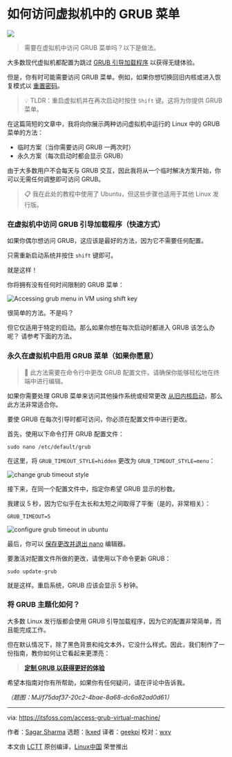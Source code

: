 [#]: subject: "How to Access the GRUB Menu in Virtual Machine"
[#]: via: "https://itsfoss.com/access-grub-virtual-machine/"
[#]: author: "Sagar Sharma https://itsfoss.com/author/sagar/"
[#]: collector: "lkxed"
[#]: translator: "geekpi"
[#]: reviewer: "wxy"
[#]: publisher: "wxy"
[#]: url: "https://linux.cn/article-16056-1.html"

如何访问虚拟机中的 GRUB 菜单
======

![][0]

> 需要在虚拟机中访问 GRUB 菜单吗？以下是做法。

大多数现代虚拟机都配置为跳过 [GRUB 引导加载程序][1] 以获得无缝体验。

但是，你有时可能需要访问 GRUB 菜单。例如，如果你想切换回旧内核或进入恢复模式以 [重置密码][2]。

> 💡 TLDR：重启虚拟机并在再次启动时按住 `Shift` 键。这将为你提供 GRUB 菜单。

在这篇简短的文章中，我将向你展示两种访问虚拟机中运行的 Linux 中的 GRUB 菜单的方法：

- 临时方案（当你需要访问 GRUB 一两次时）
- 永久方案（每次启动时都会显示 GRUB）

由于大多数用户不会每天与 GRUB 交互，因此我将从一个临时解决方案开始，你可以无需任何调整即可访问 GRUB。

> 📋 我在此处的教程中使用了 Ubuntu，但这些步骤也适用于其他 Linux 发行版。

### 在虚拟机中访问 GRUB 引导加载程序（快速方式）

如果你偶尔想访问 GRUB，这应该是最好的方法，因为它不需要任何配置。

只需重新启动系统并按住 `shift` 键即可。

就是这样！

你将拥有没有任何时间限制的 GRUB 菜单：

![Accessing grub menu in VM using shift key][3]

很简单的方法。不是吗？

但它仅适用于特定的启动。那么如果你想在每次启动时都进入 GRUB 该怎么办呢？ 请参考下面的方法。

### 永久在虚拟机中启用 GRUB 菜单（如果你愿意）

> 🚧 此方法需要在命令行中更改 GRUB 配置文件。请确保你能够轻松地在终端中进行编辑。

如果你需要处理 GRUB 菜单来访问其他操作系统或经常更改 [从旧内核启动][4]，那么此方法非常适合你。

要使 GRUB 在每次引导时都可访问，你必须在配置文件中进行更改。

首先，使用以下命令打开 GRUB 配置文件：

```
sudo nano /etc/default/grub
```

在这里，将 `GRUB_TIMEOUT_STYLE=hidden` 更改为 `GRUB_TIMEOUT_STYLE=menu`：

![change grub timeout style][5]

接下来，在同一个配置文件中，指定你希望 GRUB 显示的秒数。

我建议 5 秒，因为它似乎在太长和太短之间取得了平衡（是的，非常相关）：

```
GRUB_TIMEOUT=5
```

![configure grub timeout in ubuntu][6]

最后，你可以 [保存更改并退出 nano][7] 编辑器。

要激活对配置文件所做的更改，请使用以下命令更新 GRUB：

```
sudo update-grub
```

就是这样。重启系统，GRUB 应该会显示 5 秒钟。

### 将 GRUB 主题化如何？

大多数 Linux 发行版都会使用 GRUB 引导加载程序，因为它的配置非常简单，而且能完成工作。

但在默认情况下，除了黑色背景和纯文本外，它没什么样式。因此，我们制作了一份指南，教你如何让它看起来更漂亮：

> **[定制 GRUB 以获得更好的体验][7a]**

希望本指南对你有所帮助，如果你有任何疑问，请在评论中告诉我。

*（题图：MJ/f75daf37-20c2-4bae-8a68-dc6a82ad0d61）*

--------------------------------------------------------------------------------

via: https://itsfoss.com/access-grub-virtual-machine/

作者：[Sagar Sharma][a]
选题：[lkxed][b]
译者：[geekpi](https://github.com/geekpi)
校对：[wxy](https://github.com/wxy)

本文由 [LCTT](https://github.com/LCTT/TranslateProject) 原创编译，[Linux中国](https://linux.cn/) 荣誉推出

[a]: https://itsfoss.com/author/sagar/
[b]: https://github.com/lkxed/
[1]: https://itsfoss.com/what-is-grub/
[2]: https://itsfoss.com/how-to-hack-ubuntu-password/
[3]: https://itsfoss.com/content/images/2023/07/access-GRUB-in-Ubuntu-VM.gif
[4]: https://itsfoss.com/boot-older-kernel-default/
[5]: https://itsfoss.com/content/images/2023/07/change-grub-style.webp
[6]: https://itsfoss.com/content/images/2023/07/configure-grub-timeout-in-ubuntu.webp
[7]: https://linuxhandbook.com/nano-save-exit/
[7a]: https://itsfoss.com/customize-grub-linux/
[0]: https://img.linux.net.cn/data/attachment/album/202308/02/112939auzwfwyghswuoq6z.jpg